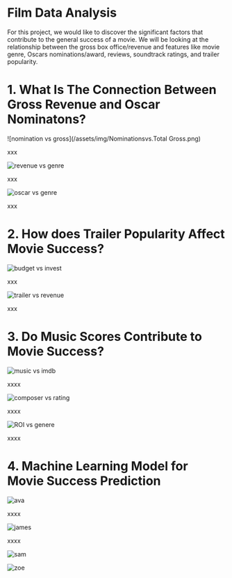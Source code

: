 
# Film Data Analysis

For this project, we would like to discover the significant factors that contribute to the general success of a movie. We will be looking at the relationship between the gross box office/revenue and features like movie genre, Oscars nominations/award, reviews, soundtrack ratings, and trailer popularity. 


# 1. What Is The Connection Between Gross Revenue and Oscar Nominatons?


![nomination vs gross](/assets/img/Nominationsvs.Total Gross.png)

xxx

![revenue vs genre](/assets/img/genre-gross.png)

xxx

![oscar vs genre](/assets/img/genre-oscar.png)

xxx




# 2. How does Trailer Popularity Affect Movie Success?


![budget vs invest](/assets/img/invest-budget.png)

xxx

![trailer vs revenue](/assets/img/grossreve-trailer.png)

xxx


# 3. Do Music Scores Contribute to Movie Success?

![music vs imdb](/assets/img/imdb-music.png)

xxxx

![composer vs rating](/assets/img/composer-rate.png)

xxxx

![ROI vs genere](/assets/img/roi-genre.png)

xxxx

# 4. Machine Learning Model for Movie Success Prediction

![ava](/assets/img/avater.png)

xxxx

![james](/assets/img/james.png)

xxxx

![sam](/assets/img/sam.png)

![zoe](/assets/img/zoe.jpg)
